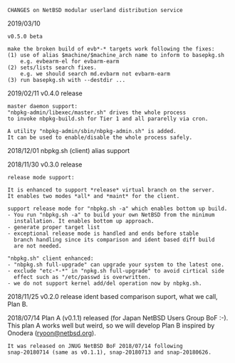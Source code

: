 	CHANGES on NetBSD modular userland distribution service

2019/03/10

    v0.5.0 beta

    make the broken build of evb*-* targets work following the fixes:
    (1) use of alias $machine/$machine_arch name to inform to basepkg.sh
        e.g. evbearm-el for evbarm-earm
    (2) sets/lists search fixes.
        e.g. we should search md.evbarm not evbarm-earm
    (3) run basepkg.sh with --destdir ...

2019/02/11
    v0.4.0 release

    master daemon support:
    "nbpkg-admin/libexec/master.sh" drives the whole process
    to invoke nbpkg-build.sh for Tier 1 and all pararelly via cron.

    A utility "nbpkg-admin/sbin/nbpkg-admin.sh" is added.
    It can be used to enable/disable the whole process safely.

2018/12/01
    nbpkg.sh (client) alias support

2018/11/30
    v0.3.0 release

    release mode support:
    
    It is enhanced to support *release* virtual branch on the server.
    It enables two modes *all* and *maint* for the client.
    
    support release mode for "nbpkg.sh -a" which enables bottom up build.
    - You run "nbpkg.sh -a" to build your own NetBSD from the minimum
      installation. It enables bottom up approach.
    - generate proper target list
    - exceptional release mode is handled and ends before stable
      branch handling since its comparison and ident based diff build
      are not needed.

    "nbpkg.sh" client enhanced:
    - "nbpkg.sh full-upgrade" can upgrade your system to the latest one.
    - exclude "etc-*-*" in "npkg.sh full-upgrade" to avoid cirtical side
      effect such as "/etc/passwd is overwritten.
    - we do not support kernel add/del operation now by nbpkg.sh.


2018/11/25
    v0.2.0 release
    ident based comparison suport, what we call, Plan B.
 

2018/07/14
    Plan A (v0.1.1) released (for Japan NetBSD Users Group BoF :-).
    This plan A works well but weird, 
    so we will develop Plan B inspired by Onodera (ryoon@netbsd.org).

    It was released on JNUG NetBSD BoF 2018/07/14 following
    snap-20180714 (same as v0.1.1), snap-20180713 and snap-20180626.
